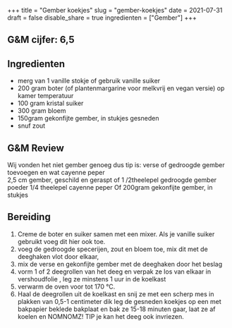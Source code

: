 +++
title = "Gember koekjes"
slug = "gember-koekjes"
date = 2021-07-31
draft = false
disable_share = true
ingredienten = ["Gember"]
+++

## G&M cijfer: 6,5

## Ingredienten
- merg van 1 vanille stokje of gebruik vanille suiker
- 200 gram boter (of plantenmargarine voor melkvrij en vegan versie) op kamer temperatuur
- 100 gram kristal suiker
- 300 gram bloem
- 150gram gekonfijte gember, in stukjes gesneden
- snuf zout

## G&M Review

Wij vonden het niet gember genoeg dus tip is: verse of gedroogde gember toevoegen en wat cayenne peper \
2,5 cm gember, geschild en geraspt of
1 /2theelepel gedroogde gember poeder
1/4 theelepel cayenne peper
Of 200gram gekonfijte gember, in stukjes

## Bereiding

1. Creme de boter en suiker samen met een mixer. Als je vanille suiker gebruikt voeg dit hier ook toe.
2. voeg de gedroogde specerijen, zout en bloem toe, mix dit met de deeghaken vlot door elkaar,
3. mix de verse en gekonfijte gember met de deeghaken  door het beslag
4. vorm 1 of 2 deegrollen van het deeg en verpak ze los van elkaar in vershoudfolie , leg ze minstens 1 uur in de koelkast
5. verwarm de oven voor tot 170 °C.
6. Haal de deegrollen uit de koelkast en snij ze met een scherp mes in plakken van 0,5-1 centimeter dik  leg de gesneden koekjes op een met bakpapier beklede bakplaat en bak ze 15-18 minuten gaar, laat ze af koelen en NOMNOMZ!
   TIP je kan het deeg ook invriezen.